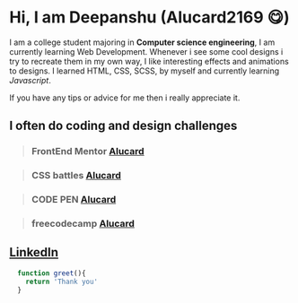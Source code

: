 # Hi, I am Deepanshu (Alucard2169 😋)

I am a college student majoring in __Computer science engineering__, I am currently learning Web Development. 
Whenever i see some cool designs i try to recreate them in my own way, I like interesting effects and animations to designs.
I learned HTML, CSS, SCSS, by myself and currently learning *Javascript*.

If you have any tips or advice for me then i really appreciate it.

## I often do coding and design challenges

> ### FrontEnd Mentor [Alucard](https://www.frontendmentor.io/profile/Alucard2169)


> ### CSS battles [Alucard](https://cssbattle.dev/player/NpJ77jYmXnRX59cw7u9iXJlQfr83)


> ### CODE PEN [Alucard](https://codepen.io/alucard2169)


> ### freecodecamp [Alucard](https://www.freecodecamp.org/alucard2169)


## [LinkedIn](https://www.linkedin.com/in/deepanshu-aab1181a6/)


```Javascript
  function greet(){
    return 'Thank you'
  }
```
